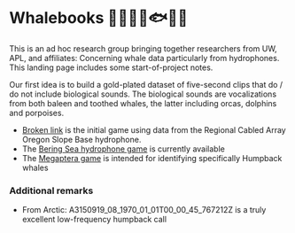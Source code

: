 # Whalebooks 🐬🐳🐋🌊🐟🐠🐡


This is an ad hoc research group bringing together researchers from UW, APL, and affiliates: Concerning whale data particularly from hydrophones. This landing page includes some start-of-project notes.  


Our first idea is to build a gold-plated dataset of five-second clips that do / do not include biological sounds. The
biological sounds are vocalizations from both baleen and toothed whales, the latter including orcas, dolphins and porpoises. 

* [Broken link](http://google.com) is the initial game using data from the Regional Cabled Array Oregon Slope Base hydrophone.
* The [Bering Sea hydrophone game](http://arcticwhaledr.swipesforscience.org) is currently available
* The [Megaptera game](http://megaptera.swipesforscience.org/#/) is intended for identifying specifically Humpback whales

### Additional remarks

* From Arctic: A3150919_08_1970_01_01T00_00_45_767212Z is a truly excellent low-frequency humpback call
